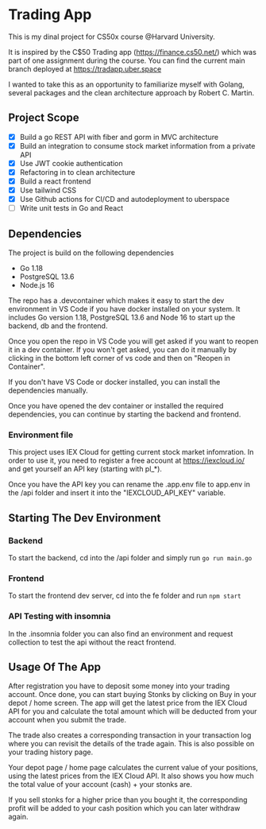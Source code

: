 # Trading App
This is my dinal project for CS50x course @Harvard University.

It is inspired by the C$50 Trading app (https://finance.cs50.net/) which was part of one assignment during the course. You can find the current main branch deployed at https://tradapp.uber.space

I wanted to take this as an opportunity to familiarize myself with Golang, several packages and the clean architecture approach by Robert C. Martin.


## Project Scope

- [x] Build a go REST API with fiber and gorm in MVC architecture
- [x] Build an integration to consume stock market information from a private API
- [x] Use JWT cookie authentication
- [x] Refactoring in to clean architecture
- [x] Build a react frontend
- [x] Use tailwind CSS
- [x] Use Github actions for CI/CD and autodeployment to uberspace
- [ ] Write unit tests in Go and React

## Dependencies
The project is build on the following dependencies
- Go 1.18
- PostgreSQL 13.6
- Node.js 16

The repo has a .devcontainer which makes it easy to start the dev environment in VS Code if you have docker installed on your system.
It includes Go version 1.18, PostgreSQL 13.6 and Node 16 to start up the backend, db and the frontend.

Once you open the repo in VS Code you will get asked if you want to reopen it in a dev container. If you won't get asked, you can do it manually by clicking in the bottom left corner of vs code and then on "Reopen in Container".

If you don't have VS Code or docker installed, you can install the dependencies manually.

Once you have opened the dev container or installed the required dependencies, you can continue by starting the backend and frontend.

### Environment file
This project uses IEX Cloud for getting current stock market infomration. In order to use it, you need to register a free account at https://iexcloud.io/ and get yourself an API key (starting with pl_*).

Once you have the API key you can rename the .app.env file to app.env in the /api folder and insert it into the "IEXCLOUD_API_KEY" variable.

## Starting The Dev Environment

### Backend
To start the backend, cd into the /api folder and simply run `go run main.go`

### Frontend
To start the frontend dev server, cd into the fe folder and run `npm start`

### API Testing with insomnia
In the .insomnia folder you can also find an environment and request collection to test the api without the react frontend.

## Usage Of The App

After registration you have to deposit some money into your trading account. Once done, you can start buying Stonks by clicking on Buy in your depot / home screen. The app will get the latest price from the IEX Cloud API for you and calculate the total amount which will be deducted from your account when you submit the trade. 

The trade also creates a corresponding transaction in your transaction log where you can revisit the details of the trade again. This is also possible on your trading history page. 

Your depot page / home page calculates the current value of your positions, using the latest prices from the IEX Cloud API. It also shows you how much the total value of your account (cash) + your stonks are.

If you sell stonks for a higher price than you bought it, the corresponding profit will be added to your cash position which you can later withdraw again.
